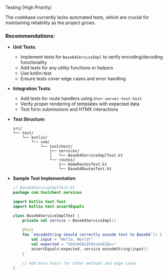 Testing (High Priority)

The codebase currently lacks automated tests, which are crucial for maintaining reliability as the project grows.

### Recommendations:

- **Unit Tests**:
  - Implement tests for `Base64ServiceImpl` to verify encoding/decoding functionality
  - Add tests for any utility functions or helpers
  - Use kotlin-test
  - Ensure tests cover edge cases and error handling

- **Integration Tests**:
  - Add tests for route handlers using `ktor-server-test-host`
  - Verify proper rendering of templates with expected data
  - Test form submissions and HTMX interactions

- **Test Structure**:
  ```
  src/
  └── test/
      └── kotlin/
          └── com/
              └── toolchest/
                  ├── services/
                  │   └── Base64ServiceImplTest.kt
                  └── routes/
                      ├── HomeRoutesTest.kt
                      └── Base64RoutesTest.kt
  ```

- **Sample Test Implementation**:
  ```kotlin
  // Base64ServiceImplTest.kt
  package com.toolchest.services

  import kotlin.test.Test
  import kotlin.test.assertEquals

  class Base64ServiceImplTest {
      private val service = Base64ServiceImpl()
      
      @Test
      fun `encodeString should correctly encode text to Base64`() {
          val input = "Hello, World!"
          val expected = "SGVsbG8sIFdvcmxkIQ=="
          assertEquals(expected, service.encodeString(input))
      }
      
      // Add more tests for other methods and edge cases
  }
  ```
